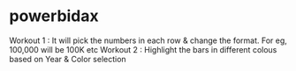 # powerbidax
Workout 1 : It will pick the numbers in each row & change the format. For eg, 100,000 will be 100K etc
Workout 2 : Highlight the bars in different colous based on Year & Color selection
